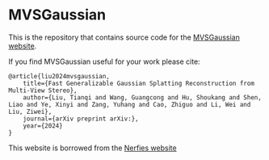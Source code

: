 # MVSGaussian

This is the repository that contains source code for the [MVSGaussian website](https://MVSGaussian.github.io/).

If you find MVSGaussian useful for your work please cite:
```
@article{liu2024mvsgaussian,
    title={Fast Generalizable Gaussian Splatting Reconstruction from Multi-View Stereo},
    author={Liu, Tianqi and Wang, Guangcong and Hu, Shoukang and Shen, Liao and Ye, Xinyi and Zang, Yuhang and Cao, Zhiguo and Li, Wei and Liu, Ziwei},
    journal={arXiv preprint arXiv:},
    year={2024}
}
```
This website is borrowed from the [Nerfies website](https://nerfies.github.io) 
